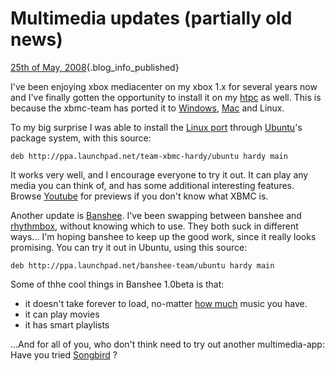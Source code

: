 # Multimedia updates (partially old news)

[25th of May,
2008](/blog/2008-05-25/multimedia_updates__partially_old_news_.html){.blog_info_published}

I've been enjoying xbox mediacenter on my xbox 1.x for several years now
and I've finally gotten the opportunity to install it on my
[htpc](http://en.wikipedia.org/wiki/Htpc) as well. This is because the
xbmc-team has ported it to
[Windows](http://sourceforge.net/project/showfiles.php?group_id=87054&package_id=260464&release_id=585323),
[Mac](http://sourceforge.net/project/showfiles.php?group_id=87054&package_id=276120)
and Linux.

To my big surprise I was able to install the [Linux
port](http://xbmc.org/wiki/?title=Linux_port_project) through
[Ubuntu](http://ubuntu.com)'s package system, with this source:

    deb http://ppa.launchpad.net/team-xbmc-hardy/ubuntu hardy main

It works very well, and I encourage everyone to try it out. It can play
any media you can think of, and has some additional interesting
features. Browse
[Youtube](http://www.youtube.com/results?search_query=xbmc) for previews
if you don't know what XBMC is.

Another update is [Banshee](http://banshee-project.org/Releases/0.99.1).
I've been swapping between banshee and
[rhythmbox](http://www.gnome.org/projects/rhythmbox/), without knowing
which to use. They both suck in different ways... I'm hoping banshee to
keep up the good work, since it really looks promising. You can try it
out in Ubuntu, using this source:

    deb http://ppa.launchpad.net/banshee-team/ubuntu hardy main

Some of thhe cool things in Banshee 1.0beta is that:

-   it doesn't take forever to load, no-matter [how
    much](http://abock.org/rich/screencasts/million.ogg) music you have.
-   it can play movies
-   it has smart playlists

...And for all of you, who don't think need to try out another
multimedia-app: Have you tried [Songbird](http://www.songbirdnest.com) ?
